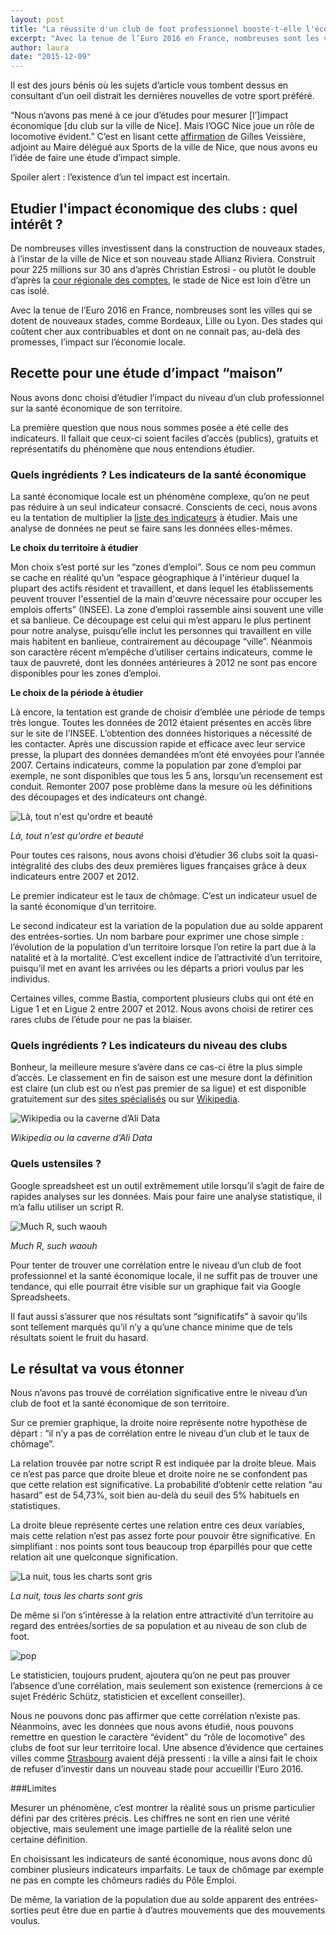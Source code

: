 ```yaml
---
layout: post
title: "La réussite d'un club de foot professionnel booste-t-elle l'économie locale ? Recette pour une étude  d'impact “maison”"
excerpt: "Avec la tenue de l’Euro 2016 en France, nombreuses sont les villes qui se dotent de nouveaux stades, comme Bordeaux, Lille ou Lyon. Des stades qui coûtent cher aux contribuables et dont on ne connait pas, au-delà des promesses, l’impact sur l’économie locale. "
author: laura
date: "2015-12-09"
---
```


Il est des jours bénis où les sujets d’article vous tombent dessus en consultant d’un oeil distrait les dernières nouvelles de votre sport préféré.

“Nous n’avons pas mené à ce jour d’études pour mesurer [l’]impact économique [du club sur la ville de Nice]. Mais l’OGC Nice joue un rôle de locomotive évident.” C’est en lisant cette [affirmation](https://web.archive.org/web/20150923162718/http://www.ecofoot.fr/interview-exclusive-gilles-veissiere-mairie-nice/) de Gilles Veissière, adjoint au Maire délégué aux Sports de la ville de Nice, que nous avons eu l’idée de faire une étude d’impact simple.

Spoiler alert : l’existence d’un tel impact est incertain.

Etudier l'impact économique des clubs : quel intérêt ?
---

De nombreuses villes investissent dans la construction de nouveaux stades, à l’instar de la ville de Nice et son nouveau stade Allianz Riviera. Construit pour 225 millions sur 30 ans d’après Christian Estrosi - ou plutôt le double d’après la [cour régionale des comptes](http://latta.blog.lemonde.fr/2015/07/10/le-stade-de-nice-une-farce-couteuse-aux-depens-de-la-ville/), le stade de Nice est loin d’être un cas isolé.

Avec la tenue de l’Euro 2016 en France, nombreuses sont les villes qui se dotent de nouveaux stades, comme Bordeaux, Lille ou Lyon. Des stades qui coûtent cher aux contribuables et dont on ne connait pas, au-delà des promesses, l’impact sur l’économie locale. 

Recette pour une étude d’impact “maison”
---

Nous avons donc choisi d’étudier l’impact du niveau d’un club professionnel sur la santé économique de son territoire.

La première question que nous nous sommes posée a été celle des indicateurs. Il fallait que ceux-ci soient faciles d’accès (publics), gratuits et représentatifs du phénomène que nous entendions étudier.

### Quels ingrédients ? Les indicateurs de la santé économique

La santé économique locale est un phénomène complexe, qu’on ne peut pas réduire à un seul indicateur consacré. Conscients de ceci, nous avons eu la tentation de multiplier la [liste des indicateurs](http://www.insee.fr/fr/bases-de-donnees/default.asp?page=statistiques-locales/donnees-detaillees_tableau.htm) à étudier. Mais une analyse de données ne peut se faire sans les données elles-mêmes. 

**Le choix du territoire à étudier**

Mon choix s’est porté sur les  “zones d’emploi”. Sous ce nom peu commun se cache en réalité qu’un “espace géographique à l'intérieur duquel la plupart des actifs résident et travaillent, et dans lequel les établissements peuvent trouver l'essentiel de la main d'œuvre nécessaire pour occuper les emplois offerts” (INSEE). La zone d’emploi rassemble ainsi souvent une ville et sa banlieue. Ce découpage est celui qui m’est apparu le plus pertinent pour notre analyse, puisqu’elle inclut les personnes qui travaillent en ville mais habitent en banlieue, contrairement au découpage “ville”. Néanmois son caractère récent m’empêche d’utiliser certains indicateurs, comme le taux de pauvreté, dont les données antérieures à 2012 ne sont pas encore disponibles pour les zones d’emploi. 

**Le choix de la période à étudier**

Là encore, la tentation est grande de choisir d’emblée une période de temps très longue. Toutes les données de 2012 étaient présentes en accès libre sur le site de l’INSEE. L’obtention des données historiques a nécessité de les contacter. Après une discussion rapide et efficace avec leur service presse, la plupart des données demandées m’ont été envoyées pour l’année 2007. Certains indicateurs, comme la population par zone d’emploi par exemple, ne sont disponibles que tous les 5 ans, lorsqu’un recensement est conduit. Remonter 2007 pose problème dans la mesure où les définitions des découpages et des indicateurs ont changé. 

![Là, tout n'est qu'ordre et beauté](../images/EXCEL_INSEE.png)

*Là, tout n'est qu'ordre et beauté*

Pour toutes ces raisons, nous avons choisi d’étudier 36 clubs soit la quasi-intégralité des clubs des deux premières ligues françaises grâce à deux indicateurs entre 2007 et 2012.

Le premier indicateur est le taux de chômage. C’est un indicateur usuel de la santé économique d’un territoire.

Le second indicateur est la variation de la population due au solde apparent des entrées-sorties. Un nom barbare pour exprimer une chose simple : l’évolution de la population d’un territoire lorsque l’on retire la part due à la natalité et à la mortalité. C’est excellent indice de l’attractivité d’un territoire, puisqu’il met en avant les arrivées ou les départs a priori voulus par les individus.

Certaines villes, comme Bastia, comportent plusieurs clubs qui ont été en Ligue 1 et en Ligue 2 entre 2007 et 2012. Nous avons choisi de retirer ces rares clubs de l’étude pour ne pas la biaiser.

### Quels ingrédients ? Les indicateurs du niveau des clubs

Bonheur, la meilleure mesure s’avère dans ce cas-ci être la plus simple d’accès. Le classement en fin de saison est une mesure dont la définition est claire (un club est ou n’est pas premier de sa ligue) et est disponible gratuitement sur des [sites spécialisés](http://eu-football.info/) ou sur [Wikipedia](https://fr.wikipedia.org/wiki/Championnat_de_France_de_football_de_Ligue_2_2012-2013). 

![Wikipedia ou la caverne d’Ali Data](../images/CLASSEMENT_WIKIPEDIA.png)

*Wikipedia ou la caverne d’Ali Data*

### Quels ustensiles ?

Google spreadsheet est un outil extrêmement utile lorsqu’il s’agit de faire de rapides analyses sur les données. Mais pour faire une analyse statistique, il m’a fallu utiliser un script R. 

![Much R, such waouh](../images/LOGO-R.png)

*Much R, such waouh*   

Pour tenter de trouver une corrélation entre le niveau d’un club de foot professionnel et la santé économique locale, il ne suffit pas de trouver une tendance, qui elle pourrait être visible sur un graphique fait via Google Spreadsheets. 

Il faut aussi s’assurer que nos résultats sont “significatifs” à savoir qu’ils sont tellement marqués qu’il n’y a qu’une chance minime que de tels résultats soient le fruit du hasard.

Le résultat va vous étonner
---

Nous n’avons pas trouvé de corrélation significative entre le niveau d’un club de foot et la santé économique de son territoire. 

Sur ce premier graphique, la droite noire représente notre hypothèse de départ : “il n’y a pas de corrélation entre le niveau d’un club et le taux de chômage”. 

La relation trouvée par notre script R est indiquée par la droite bleue. Mais ce n’est pas parce que droite bleue et droite noire ne se confondent pas que cette relation est significative. La probabilité d’obtenir cette relation “au hasard” est de 54,73%, soit bien au-delà du seuil des 5% habituels en statistiques.

La droite bleue représente certes une relation entre ces deux variables, mais cette relation n’est pas assez forte pour pouvoir être significative. En simplifiant : nos points sont tous beaucoup trop éparpillés pour que cette relation ait une quelconque signification. 

![La nuit, tous les charts sont gris](../images/chomage-foot-tax-comment.png)

*La nuit, tous les charts sont gris*

De même si l’on s’intéresse à la relation entre attractivité d’un territoire au regard des entrées/sorties de sa population et au niveau de son club de foot.

![pop](../images/pop.png)

Le statisticien, toujours prudent, ajoutera qu’on ne peut pas prouver l’absence d’une corrélation, mais seulement son existence (remercions à ce sujet Frédéric Schütz, statisticien et excellent conseiller). 

Nous ne pouvons donc pas affirmer que cette corrélation n’existe pas. Néanmoins, avec les données que nous avons étudié, nous pouvons remettre en question le caractère “évident” du “rôle de locomotive” des clubs de foot sur leur territoire local. Une absence d’évidence que certaines villes comme [Strasbourg](http://www.rue89strasbourg.com/index.php/2015/10/01/societe/a-la-meinau-le-stade-avant-le-stade/) avaient déjà pressenti : la ville a ainsi fait le choix de refuser d’investir dans un nouveau stade pour accueillir l’Euro 2016.

###Limites 

Mesurer un phénomène, c’est montrer la réalité sous un prisme particulier défini par des critères précis. Les chiffres ne sont en rien une vérité objective, mais seulement une image partielle de la réalité selon une certaine définition.

En choisissant les indicateurs de santé économique, nous avons donc dû combiner plusieurs indicateurs imparfaits.
Le taux de chômage par exemple ne pas en compte les chômeurs radiés du Pôle Emploi.

De même, la variation de la population due au solde apparent des entrées-sorties peut être due en partie à d’autres mouvements que des mouvements voulus.
